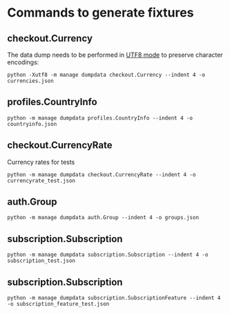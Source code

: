 
# Commands to generate fixtures

## checkout.Currency

The data dump needs to be performed in [UTF8 mode](https://docs.python.org/3/using/cmdline.html#cmdoption-X) to
preserve character encodings:

```pycon
python -Xutf8 -m manage dumpdata checkout.Currency --indent 4 -o currencies.json
```

## profiles.CountryInfo 

```pycon
python -m manage dumpdata profiles.CountryInfo --indent 4 -o countryinfo.json
```

## checkout.CurrencyRate

Currency rates for tests

```pycon
python -m manage dumpdata checkout.CurrencyRate --indent 4 -o currencyrate_test.json
```

## auth.Group

```pycon
python -m manage dumpdata auth.Group --indent 4 -o groups.json
```

## subscription.Subscription

```pycon
python -m manage dumpdata subscription.Subscription --indent 4 -o subscription_test.json
```

## subscription.Subscription

```pycon
python -m manage dumpdata subscription.SubscriptionFeature --indent 4 -o subscription_feature_test.json
```
